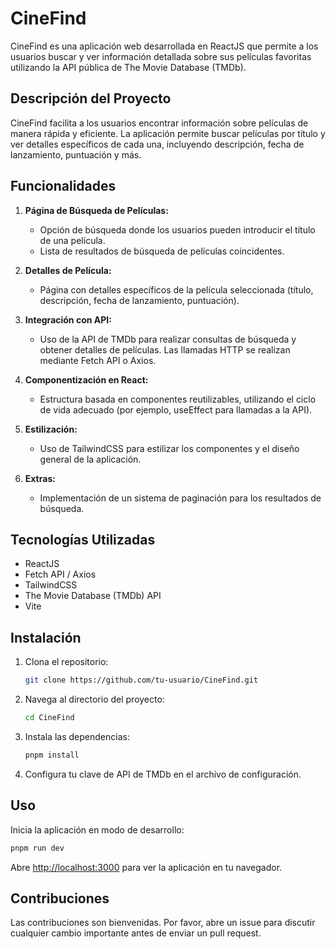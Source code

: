 # CineFind

CineFind es una aplicación web desarrollada en ReactJS que permite a los usuarios buscar y ver información detallada sobre sus películas favoritas utilizando la API pública de The Movie Database (TMDb).

## Descripción del Proyecto

CineFind facilita a los usuarios encontrar información sobre películas de manera rápida y eficiente. La aplicación permite buscar películas por título y ver detalles específicos de cada una, incluyendo descripción, fecha de lanzamiento, puntuación y más.

## Funcionalidades

1. **Página de Búsqueda de Películas:**
   - Opción de búsqueda donde los usuarios pueden introducir el título de una película.
   - Lista de resultados de búsqueda de películas coincidentes.

2. **Detalles de Película:**
   - Página con detalles específicos de la película seleccionada (título, descripción, fecha de lanzamiento, puntuación).

3. **Integración con API:**
   - Uso de la API de TMDb para realizar consultas de búsqueda y obtener detalles de películas. Las llamadas HTTP se realizan mediante Fetch API o Axios.

4. **Componentización en React:**
   - Estructura basada en componentes reutilizables, utilizando el ciclo de vida adecuado (por ejemplo, useEffect para llamadas a la API).

5. **Estilización:**
   - Uso de TailwindCSS para estilizar los componentes y el diseño general de la aplicación.

6. **Extras:**
   - Implementación de un sistema de paginación para los resultados de búsqueda.

## Tecnologías Utilizadas

- ReactJS
- Fetch API / Axios
- TailwindCSS
- The Movie Database (TMDb) API
- Vite

## Instalación

1. Clona el repositorio:
   ```bash
   git clone https://github.com/tu-usuario/CineFind.git
   ```
2. Navega al directorio del proyecto:
   ```bash
   cd CineFind
   ```
3. Instala las dependencias:
   ```bash
   pnpm install
   ```
4. Configura tu clave de API de TMDb en el archivo de configuración.

## Uso

Inicia la aplicación en modo de desarrollo:
```bash
pnpm run dev
```
Abre [http://localhost:3000](http://localhost:3000) para ver la aplicación en tu navegador.

## Contribuciones

Las contribuciones son bienvenidas. Por favor, abre un issue para discutir cualquier cambio importante antes de enviar un pull request.
